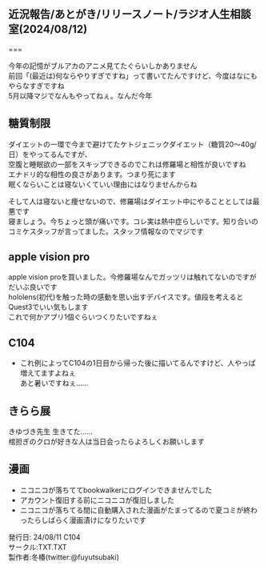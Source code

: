 ## 近況報告/あとがき/リリースノート/ラジオ人生相談室(2024/08/12)  

===

今年の記憶がブルアカのアニメ見てたぐらいしかありません  
前回「(最近は)何ならやりすぎですね」って書いてたんですけど、今度はなにもやらなすぎですね  
5月以降マジでなんもやってねぇ。なんだ今年  
  
## 糖質制限  
  
ダイエットの一環で今まで避けてたケトジェニックダイエット（糖質20～40g/日）をやってるんですが、  
空腹と睡眠欲の一部をスキップできるのでこれは修羅場と相性が良いですね    
エナドリ的な相性の良さがあります。つまり死にます  
眠くならいことは寝ないくていい理由にはなりませんからね  
  
そして人は寝ないと痩せないので、修羅場はダイエット中にやることとしては最悪です  
寝ましょう。今ちょっと頭が痛いです。コレ実は熱中症らしいです。知り合いのコミケスタッフが言ってました。スタッフ情報なのでマジです  
  
## apple vision pro  
apple vision proを買いました。今修羅場なんでガッツリは触れてないのですがだいぶ良いです  
hololens(初代)を触った時の感動を思い出すデバイスです。値段を考えるとQuest3でいい気もします  
これで何かアプリ1個ぐらいつくりたいですねぇ  
  
## C104  
  
- これ例によってC104の1日目から帰った後に描いてるんですけど、人やっぱ増えてますよねぇ  
あと暑いですねぇ……  
  
## きらら展  
  
きゆづき先生 生きてた……  
棺担ぎのクロが好きな人は当日会ったらよろしくお願いします  
  
## 漫画  
  
- ニコニコが落ちててbookwalkerにログインできませんでした  
- アカウント復旧する前にニコニコが復旧しました  
- ニコニコが落ちてる間に自動購入された漫画がたまってるので夏コミが終わったらしばらく漫画漬けになりたいです  
  
  
発行日: 24/08/11 C104    
サークル:TXT.TXT    
製作者:冬椿(twitter:@fuyutsubaki)    
